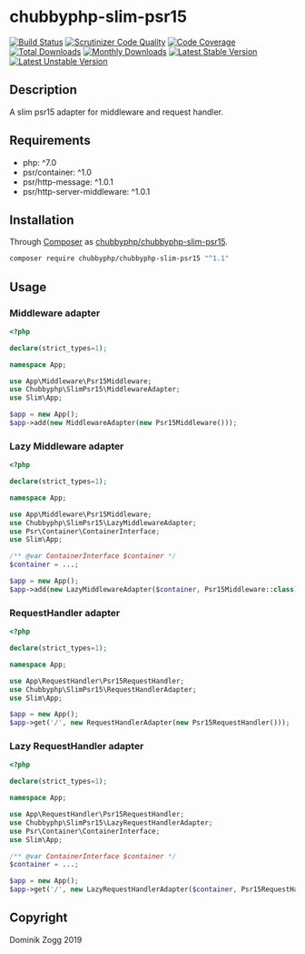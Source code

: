 # chubbyphp-slim-psr15

[![Build Status](https://api.travis-ci.org/chubbyphp/chubbyphp-slim-psr15.png?branch=master)](https://travis-ci.org/chubbyphp/chubbyphp-slim-psr15)
[![Scrutinizer Code Quality](https://scrutinizer-ci.com/g/chubbyphp/chubbyphp-slim-psr15/badges/quality-score.png?b=master)](https://scrutinizer-ci.com/g/chubbyphp/chubbyphp-slim-psr15/?branch=master)
[![Code Coverage](https://scrutinizer-ci.com/g/chubbyphp/chubbyphp-slim-psr15/badges/coverage.png?b=master)](https://scrutinizer-ci.com/g/chubbyphp/chubbyphp-slim-psr15/?branch=master)
[![Total Downloads](https://poser.pugx.org/chubbyphp/chubbyphp-slim-psr15/downloads.png)](https://packagist.org/packages/chubbyphp/chubbyphp-slim-psr15)
[![Monthly Downloads](https://poser.pugx.org/chubbyphp/chubbyphp-slim-psr15/d/monthly)](https://packagist.org/packages/chubbyphp/chubbyphp-slim-psr15)
[![Latest Stable Version](https://poser.pugx.org/chubbyphp/chubbyphp-slim-psr15/v/stable.png)](https://packagist.org/packages/chubbyphp/chubbyphp-slim-psr15)
[![Latest Unstable Version](https://poser.pugx.org/chubbyphp/chubbyphp-slim-psr15/v/unstable)](https://packagist.org/packages/chubbyphp/chubbyphp-slim-psr15)

## Description

A slim psr15 adapter for middleware and request handler.

## Requirements

 * php: ^7.0
 * psr/container: ^1.0
 * psr/http-message: ^1.0.1
 * psr/http-server-middleware: ^1.0.1

## Installation

Through [Composer](http://getcomposer.org) as [chubbyphp/chubbyphp-slim-psr15][1].

```sh
composer require chubbyphp/chubbyphp-slim-psr15 "^1.1"
```

## Usage

### Middleware adapter

```php
<?php

declare(strict_types=1);

namespace App;

use App\Middleware\Psr15Middleware;
use Chubbyphp\SlimPsr15\MiddlewareAdapter;
use Slim\App;

$app = new App();
$app->add(new MiddlewareAdapter(new Psr15Middleware()));
```

### Lazy Middleware adapter

```php
<?php

declare(strict_types=1);

namespace App;

use App\Middleware\Psr15Middleware;
use Chubbyphp\SlimPsr15\LazyMiddlewareAdapter;
use Psr\Container\ContainerInterface;
use Slim\App;

/** @var ContainerInterface $container */
$container = ...;

$app = new App();
$app->add(new LazyMiddlewareAdapter($container, Psr15Middleware::class));
```

### RequestHandler adapter

```php
<?php

declare(strict_types=1);

namespace App;

use App\RequestHandler\Psr15RequestHandler;
use Chubbyphp\SlimPsr15\RequestHandlerAdapter;
use Slim\App;

$app = new App();
$app->get('/', new RequestHandlerAdapter(new Psr15RequestHandler()));
```

### Lazy RequestHandler adapter

```php
<?php

declare(strict_types=1);

namespace App;

use App\RequestHandler\Psr15RequestHandler;
use Chubbyphp\SlimPsr15\LazyRequestHandlerAdapter;
use Psr\Container\ContainerInterface;
use Slim\App;

/** @var ContainerInterface $container */
$container = ...;

$app = new App();
$app->get('/', new LazyRequestHandlerAdapter($container, Psr15RequestHandler::class));
```

## Copyright

Dominik Zogg 2019

[1]: https://packagist.org/packages/chubbyphp/chubbyphp-slim-psr15
